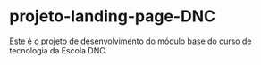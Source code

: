 # projeto-landing-page-DNC
Este é o projeto de desenvolvimento do módulo base do curso de tecnologia da Escola DNC.
